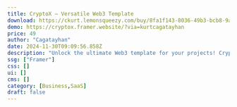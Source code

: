 ```yaml
---
title: CryptoX — Versatile Web3 Template
download: https://ckurt.lemonsqueezy.com/buy/8fa1f143-8036-49b3-bcb8-9a296ef37d87
demo: https://cryptox.framer.website/?via=kurtcagatayhan
price: 49
author: "Cagatayhan"
date: 2024-11-30T09:09:56.858Z
description: "Unlock the ultimate Web3 template for your projects! Crypto X offers multifunctional pages, advanced CMS features, engaging interactions, versatile variable components, and detailed documentation, all designed for seamless experience."
ssg: ["Framer"]
css: []
ui: []
cms: []
category: [Business,SaaS]
draft: false
---
```


